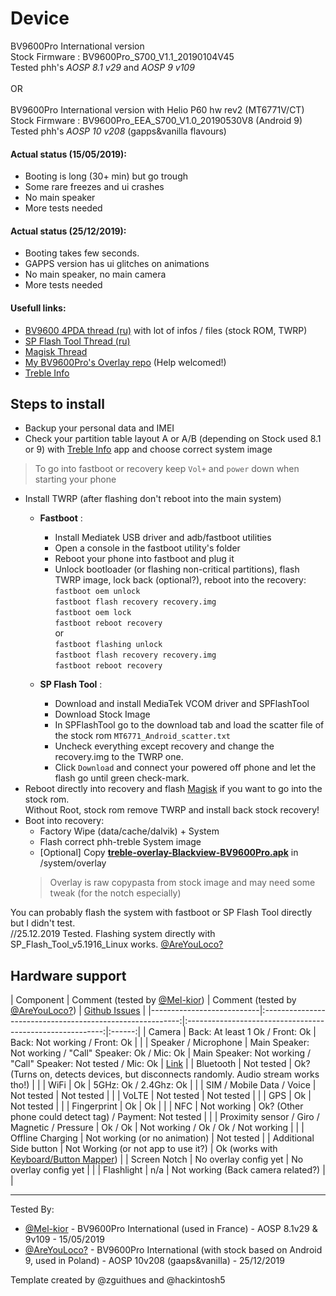 # Device

BV9600Pro International version<br>
Stock Firmware : BV9600Pro_S700_V1.1_20190104V45<br>
Tested phh's *AOSP 8.1 v29* and *AOSP 9 v109*<br>
<br>
OR<br>
<br>
BV9600Pro International version with Helio P60 hw rev2 (MT6771V/CT)<br>
Stock Firmware : BV9600Pro_EEA_S700_V1.0_20190530V8 (Android 9)<br>
Tested phh's *AOSP 10 v208* (gapps&vanilla flavours)<br>


#### Actual status (15/05/2019):
 - Booting is long (30+ min) but go trough  
 - Some rare freezes and ui crashes
 - No main speaker   
 - More tests needed
#### Actual status (25/12/2019):
 - Booting takes few seconds.
 - GAPPS version has ui glitches on animations
 - No main speaker, no main camera
 - More tests needed

#### Usefull links:          
* [BV9600 4PDA thread (ru)](https://4pda.ru/forum/index.php?showtopic=917008) with lot of infos / files (stock ROM, TWRP)
* [SP Flash Tool Thread (ru)](https://4pda.ru/forum/index.php?showtopic=469340&st=26020)
* [Magisk Thread](https://forum.xda-developers.com/apps/magisk/official-magisk-v7-universal-systemless-t3473445)
* [My BV9600Pro's Overlay repo](https://github.com/Mel-kior/vendor_hardware_overlay/tree/master/Blackview/BV9600Pro/) (Help welcomed!)
* [Treble Info](https://play.google.com/store/apps/details?id=tk.hack5.treblecheck)
 
## Steps to install

* Backup your personal data and IMEI
* Check your partition table layout A or A/B (depending on Stock used 8.1 or 9) with [Treble Info](https://play.google.com/store/apps/details?id=tk.hack5.treblecheck) app and choose correct system image

> To go into fastboot or recovery keep `Vol+` and `power` down when starting your phone

* Install TWRP (after flashing don't reboot into the main system)
  * **Fastboot** :  
    * Install Mediatek USB driver and adb/fastboot utilities  
    * Open a console in the fastboot utility's folder  
    * Reboot your phone into fastboot and plug it
    * Unlock bootloader (or flashing non-critical partitions), flash TWRP image, lock back (optional?), reboot into the recovery:  
`fastboot oem unlock`<br>
`fastboot flash recovery recovery.img`<br>
`fastboot oem lock`<br>
`fastboot reboot recovery`<br>
or<br>
`fastboot flashing unlock`<br>
`fastboot flash recovery recovery.img`<br>
`fastboot reboot recovery`<br>

  * **SP Flash Tool** :
    * Download and install MediaTek VCOM driver and SPFlashTool
    * Download Stock Image
    * In SPFlashTool go to the download tab and load the scatter file of the stock rom `MT6771_Android_scatter.txt`
    * Uncheck everything except recovery and change the recovery.img to the TWRP one.
    * Click `Download` and connect your powered off phone and let the flash go until green check-mark.
* Reboot directly into recovery and flash [Magisk](https://forum.xda-developers.com/apps/magisk/official-magisk-v7-universal-systemless-t3473445) if you want to go into the stock rom.   
  Without Root, stock rom remove TWRP and install back stock recovery!
* Boot into recovery:
  * Factory Wipe (data/cache/dalvik) + System
  * Flash correct phh-treble System image
  * [Optional] Copy [**treble-overlay-Blackview-BV9600Pro.apk**](https://github.com/Mel-kior/BV9600Pro_Overlay/raw/master/treble-overlay-Blackview-BV9600Pro.apk) in /system/overlay   
   > Overlay is raw copypasta from stock image and may need some tweak (for the notch especially)

You can probably flash the system with fastboot or SP Flash Tool directly but I didn't test.<br>
//25.12.2019 Tested. Flashing system directly with SP_Flash_Tool_v5.1916_Linux works. [@AreYouLoco?](https://github.com/AreYouLoco)

## Hardware support

| Component                 | Comment (tested by [@Mel-kior](https://github.com/Mel-kior)) |
Comment (tested by [@AreYouLoco?](https://github.com/AreYouLoco)) | [Github Issues] |
|---------------------------|:---------------------------------------------------------:|:---------------------------------------------------------:|:------:|
| Camera                    | Back: At least 1 Ok / Front: Ok                         | Back: Not working / Front: Ok                         |        |
| Speaker / Microphone             | Main Speaker: Not working / "Call" Speaker: Ok / Mic: Ok     | Main Speaker: Not working / "Call" Speaker: Not tested / Mic: Ok     | [Link] |
| Bluetooth                 | Not tested                                                | Ok? (Turns on, detects devices, but disconnects randomly. Audio stream works tho!)                                                |        |
| WiFi                      | Ok                                                        | 5GHz: Ok / 2.4Ghz: Ok                                                      |        |
| SIM / Mobile Data / Voice | Not tested                                                | Not tested                                                |        |
| VoLTE                     | Not tested                                                | Not tested                                                |        |
| GPS                       | Ok                                                        | Not tested                                                |        |
| Fingerprint               | Ok                                                        | Ok                                                |        |
| NFC                       | Not working                                               | Ok? (Other phone could detect tag) / Payment: Not tested                                               |        |
| Proximity sensor / Giro / Magnetic / Pressure   | Ok / Ok                                        | Not working / Ok / Ok / Not working                                      |        |
| Offline Charging          | Not working (or no animation)                             | Not tested         |
| Additional Side button    | Not Working (or not app to use it?)                       | Ok (works with [Keyboard/Button Mapper](https://f-droid.org/app/io.github.sds100.keymapper))    |
| Screen Notch              | No overlay config yet                                     | No overlay config yet                                     |        |
| Flashlight              | n/a                                  | Not working (Back camera related?)                                   |        |

---

Tested By:

* [@Mel-kior](https://github.com/Mel-kior) - BV9600Pro International (used in France) - AOSP 8.1v29 & 9v109 - 15/05/2019
* [@AreYouLoco?](https://github.com/AreYouLoco) - BV9600Pro International (with stock based on Android 9, used in Poland) - AOSP 10v208 (gaaps&vanilla) - 25/12/2019

Template created by @zguithues and @hackintosh5



[Github Issues]: https://github.com/phhusson/treble_experimentations/issues/

[Link]: https://github.com/phhusson/treble_experimentations/issues/417
